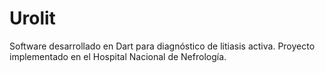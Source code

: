 # Urolit 
Software desarrollado en Dart para diagnóstico de litiasis activa. Proyecto implementado en el Hospital Nacional de Nefrología.

